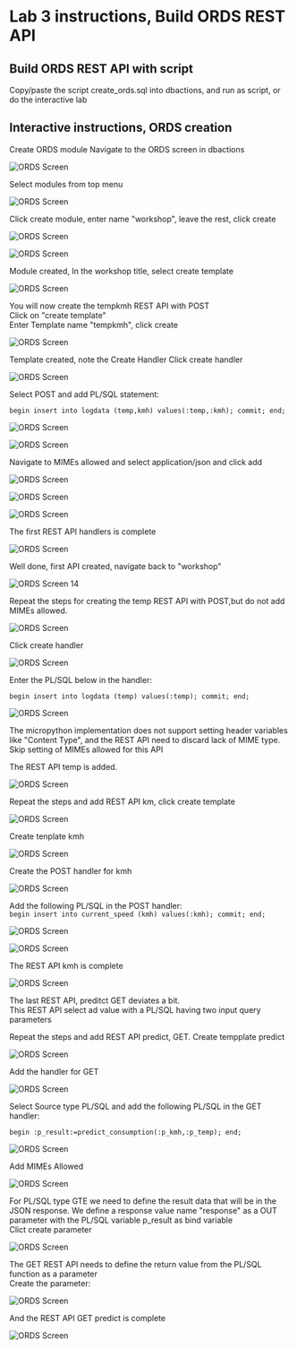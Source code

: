 # Lab 3 instructions, Build ORDS REST API


## Build ORDS REST API with script

Copy/paste the script create_ords.sql [](../files/create_ords.sql) into dbactions, and run as script, or do the interactive lab

## Interactive instructions, ORDS creation

Create ORDS module
Navigate to the ORDS screen in dbactions  

![ORDS Screen](../images/ords1.jpg)

Select modules from top menu  

![ORDS Screen](../images/ords2.jpg)
  
Click create module, enter name "workshop", leave the rest, click create  

![ORDS Screen](../images/ords3.jpg)

![ORDS Screen](../images/ords4.jpg)
  
Module created, In the workshop title, select create template

![ORDS Screen](../images/ords5.jpg)

You will now create the tempkmh REST API with POST  
Click on "create template"  
Enter Template name "tempkmh", click create  

![ORDS Screen](../images/ords6.jpg)
  
Template created, note the Create Handler
Click create handler 

![ORDS Screen](../images/ords7.jpg)

Select POST and add PL/SQL statement: 

`begin insert into logdata (temp,kmh) values(:temp,:kmh); commit; end;`  

![ORDS Screen](../images/ords8.jpg)

![ORDS Screen](../images/ords9.jpg)

Navigate to MIMEs allowed and select application/json and click add  
  
![ORDS Screen](../images/ords10.jpg)

![ORDS Screen](../images/ords11.jpg)

![ORDS Screen](../images/ords12.jpg)

The first REST API handlers is complete

![ORDS Screen](../images/ords13.jpg)

Well done, first API created, navigate back to "workshop"    
  
![ORDS Screen 14](../images/ords14.jpg)
  
Repeat the steps for creating the temp REST API with POST,but do not add MIMEs allowed.  


![ORDS Screen](../images/ords15.jpg)

Click create handler  

![ORDS Screen](../images/ords16.jpg)

Enter the PL/SQL below in the handler:  

`begin insert into logdata (temp) values(:temp); commit; end;` 

![ORDS Screen](../images/ords17.jpg)  

The micropython implementation does not support setting header variables like "Content Type", and the REST API need
to discard lack of MIME type. Skip setting of MIMEs allowed for this API


The REST API temp is added. 

![ORDS Screen](../images/ords19.jpg)

 Repeat the steps and add REST API km, click create template

![ORDS Screen](../images/ords20.jpg)  

Create tenplate kmh  

![ORDS Screen](../images/ords21.jpg)

Create the POST handler for kmh

![ORDS Screen](../images/ords22.jpg)

Add the following PL/SQL in the POST handler:  
`begin insert into current_speed (kmh) values(:kmh); commit; end;` 

![ORDS Screen](../images/ords23.jpg)

![ORDS Screen](../images/ords24.jpg)

The REST API kmh is complete  

![ORDS Screen](../images/ords25.jpg)

The last REST API, preditct GET deviates a bit.  
This REST API select ad value with a PL/SQL having two input query parameters  

Repeat the steps and add REST API predict, GET. 
Create tempplate predict  
  
![ORDS Screen](../images/ords30.jpg)

Add the handler for GET  

![ORDS Screen](../images/ords31.jpg)
  
Select Source type PL/SQL and add the following PL/SQL in the GET handler:  
   
`begin :p_result:=predict_consumption(:p_kmh,:p_temp); end;` 

![ORDS Screen](../images/ords32.jpg)

Add MIMEs Allowed  

![ORDS Screen](../images/ords33.jpg)

For PL/SQL type GTE we need to define the result data that will be in the JSON response.
We define a response value name "response" as a OUT parameter with the PL/SQL variable p_result as bind variable  
Clict create parameter  

![ORDS Screen](../images/ords34.jpg)

The GET REST API needs to define the return value from the PL/SQL function as a parameter  
Create the parameter:  

![ORDS Screen](../images/ords34.jpg)

And the REST API GET predict is complete

![ORDS Screen](../images/ords35.jpg)



